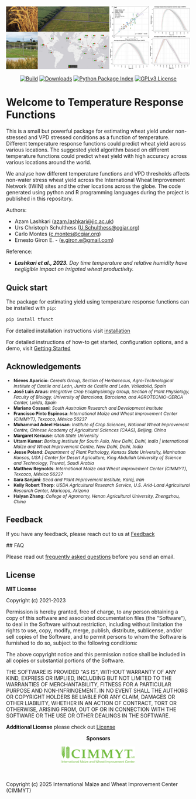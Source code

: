 ![header](./assets/header_tfunct_color.jpg)

<p align="center">
  <!-- <a href="https://orderseed.cimmyt.org/iwin-results.php"><img
    src="https://img.shields.io/badge/CIMMYT-IWIN-blue"
    alt="CIMMYT IWIN"
  /></a> -->
  <a href="https://github.com/egiron/TemperatureFunct/actions"><img
    src="https://github.com/egiron/TemperatureFunct/actions/workflows/ci.yaml/badge.svg"
    alt="Build"
  /></a>
  <a href="https://pypistats.org/packages/tfunct"><img
    src="https://img.shields.io/pypi/dm/tfunct.svg" 
    alt="Downloads"
  /></a>
  <a href="https://pypi.org/project/tfunct"><img 
    src="https://img.shields.io/pypi/v/tfunct.svg" 
    alt="Python Package Index"
  /></a>
  <a href="https://opensource.org/licenses/"><img 
    src="https://img.shields.io/badge/License-GPL%20v3-yellow.svg" 
    alt="GPLv3 License"
  /></a>
  
</p>


# Welcome to Temperature Response Functions

This is a small but powerful package for estimating wheat yield under non-stressed and VPD stressed conditions as a function of temperature. Different temperature response functions could predict wheat yield across various locations. The suggested yield algorithm based on different temperature functions could predict wheat yield with high accuracy across various locations around the world.

We analyse how different temperature functions and VPD thresholds affects non-water stress wheat yield across the International Wheat Improvement Network (IWIN) sites and the other locations across the globe. The code generated using python and R programming languages during the project is published in this repository.

Authors: 

* Azam Lashkari (azam.lashkari@jic.ac.uk)
* Urs Christoph Schulthess (U.Schulthess@cgiar.org)
* Carlo Montes (c.montes@cgiar.org)
* Ernesto Giron E. - (e.giron.e@gmail.com)

Reference:

* _**Lashkari et al., 2023.** Day time temperature and relative humidity have negligible impact on irrigated wheat productivity._


## Quick start

The package for estimating yield using temperature response functions can be installed with `pip`:

``` sh
pip install tfunct
```

For detailed installation instructions visit [installation]

For detailed instructions of how-to get started, configuration options, and a demo, visit [Getting Started]

  [installation]: installation.md
  [Getting Started]: getting_started.md



## Acknowledgements

<p style="font-size: 12px">
<ul style="font-size: 12px">
<li><strong>Nieves Aparicio</strong>: <i>Cereals Group, Section of Herbaceous, Agro-Technological Institute of Castile and León, Junta de Castile and León, Valladolid, Spain</i></li>
<li><strong>José Luis Araus</strong>: <i>Integrative Crop Ecophysiology Group, Section of Plant Physiology, Faculty of Biology, University of Barcelona, Barcelona, and AGROTECNIO-CERCA Center, Lleida, Spain</i></li>
<li><strong>Mariano Cossani</strong>: <i>South Australian Research and Development Institute</i></li>
<li><strong>Francisco Pinto Espinosa</strong>: <i>International Maize and Wheat Improvement Center (CIMMYT), Texcoco, México 56237</i></li>
<li><strong>Muhammad Adeel Hassan</strong>: <i>Institute of Crop Sciences, National Wheat Improvement Centre, Chinese Academy of Agricultural Sciences (CAAS), Beijing, China</i></li>
<li><strong>Margaret Kerause</strong>: <i>Utah State University</i></li>
<li><strong>Uttam Kumar</strong>: <i>Borlaug Institute for South Asia, New Delhi, Delhi, India | International Maize and Wheat Improvement Centre, New Delhi, Delhi, India</i></li>
<li><strong>Jesse Poland</strong>: <i>Department of Plant Pathology, Kansas State University, Manhattan Kansas, USA | Center for Desert Agriculture, King Abdullah University of Science and Technology, Thuwal, Saudi Arabia</i></li>
<li><strong>Matthew Reynolds</strong>: <i>International Maize and Wheat Improvement Center (CIMMYT), Texcoco, México 56237</i></li>
<li><strong>Sara Sanjani</strong>: <i>Seed and Plant Improvement Institute, Karaj, Iran</i></li>
<li><strong>Kelly Robert Thorp</strong>: <i>USDA Agricultural Research Service, U.S. Arid-Land Agricultural Research Center, Maricopa, Arizona</i></li>
<li><strong>Haiyan Zhang</strong>: <i>College of Agronomy, Henan Agricultural University, Zhengzhou, China</i></li>
</ul>
</p>




## Feedback

If you have any feedback, please reach out to us at [Feedback](mailto://U.Schulthess@cgiar.org)


## FAQ

Please read out [frequently asked questions](faq.md) before you send an email.


## License

**MIT License**

Copyright (c) 2021-2023 

Permission is hereby granted, free of charge, to any person obtaining a copy
of this software and associated documentation files (the "Software"), to
deal in the Software without restriction, including without limitation the
rights to use, copy, modify, merge, publish, distribute, sublicense, and/or
sell copies of the Software, and to permit persons to whom the Software is
furnished to do so, subject to the following conditions:

The above copyright notice and this permission notice shall be included in
all copies or substantial portions of the Software.

THE SOFTWARE IS PROVIDED "AS IS", WITHOUT WARRANTY OF ANY KIND, EXPRESS OR
IMPLIED, INCLUDING BUT NOT LIMITED TO THE WARRANTIES OF MERCHANTABILITY,
FITNESS FOR A PARTICULAR PURPOSE AND NON-INFRINGEMENT. IN NO EVENT SHALL THE
AUTHORS OR COPYRIGHT HOLDERS BE LIABLE FOR ANY CLAIM, DAMAGES OR OTHER
LIABILITY, WHETHER IN AN ACTION OF CONTRACT, TORT OR OTHERWISE, ARISING
FROM, OUT OF OR IN CONNECTION WITH THE SOFTWARE OR THE USE OR OTHER DEALINGS
IN THE SOFTWARE.



**Additional License** please check out [License](license.md)

<p align="center"><strong>Sponsors</strong></p>
<p align="center">
  <a href="https://www.cimmyt.org/" target=_blank><img
    src="assets/logoCIMMYT_letters.png" height="auto" width="200"
  /></a>
</p>
<p>&nbsp;</p>


Copyright (c) 2025 International Maize and Wheat Improvement Center (CIMMYT)

